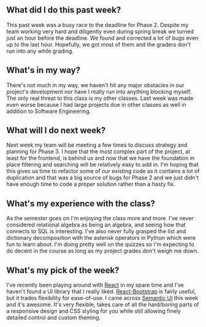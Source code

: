 ## What did I do this past week?
This past week was a busy race to the deadline for Phase 2. Despite my team working very hard and diligently even during spring break we turned just an hour before the deadline. We found and corrected a lot of bugs even up to the last hour. Hopefully, we got most of them and the graders don't run into any while grading.

## What's in my way?
There's not much in my way, we haven't hit any major obstacles in our project's development nor have I really run into anything blocking myself. The only real threat to this class is my other classes. Last week was made even worse because I had large projects due in other classes as well in addition to Software Engineering.

## What will I do next week?
Next week my team will be meeting a few times to discuss strategy and planning for Phase 3. I hope that the most complex part of the project, at least for the frontend, is behind us and now that we have the foundation in place filtering and searching will be relatively easy to add in. I'm hoping that this gives us time to refactor some of our existing code as it contains a lot of duplication and that was a big source of bugs for Phase 2 and we just didn't have enough time to code a proper solution rather than a hasty fix.

## What's my experience with the class?
As the semester goes on I'm enjoying the class more and more. I've never considered relational algebra as being an algebra, and seeing how that connects to SQL is interesting. I've also never fully grasped the list and dictionary decomposition with the asterisk operators in Python which were fun to learn about. I'm doing pretty well on the quizzes so I'm expecting to do decent in the course as long as my project grades don't weigh me down.

## What's my pick of the week?
I've recently been playing around with [React](https://reactjs.org/) in my spare time and I've haven't found a UI library that I really liked. [React-Bootstrap](https://react-bootstrap.github.io/) is fairly useful, but it trades flexibility for ease-of-use. I came across [Semantic UI](https://react.semantic-ui.com/introduction) this week and it's awesome. It's very flexible, takes care of all the hard/boring parts of a responsive design and CSS styling for you while still allowing finely detailed control and custom theming.